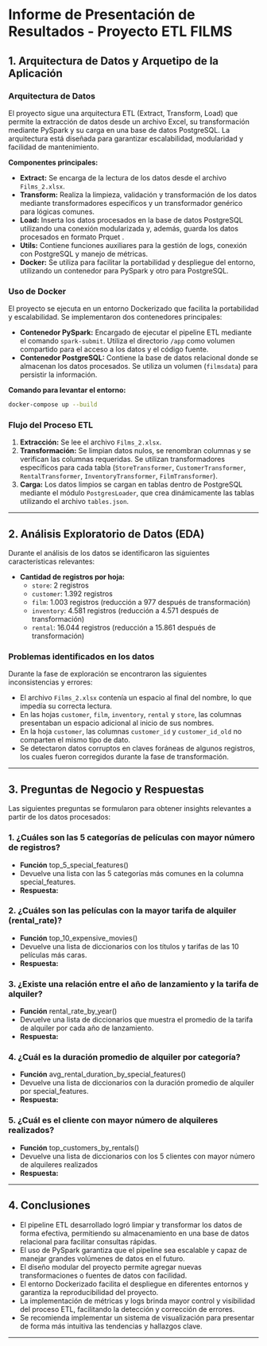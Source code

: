 # Informe de Presentación de Resultados - Proyecto ETL FILMS

## 1. Arquitectura de Datos y Arquetipo de la Aplicación

### Arquitectura de Datos

El proyecto sigue una arquitectura ETL (Extract, Transform, Load) que permite la extracción de datos desde un archivo Excel, su transformación mediante PySpark y su carga en una base de datos PostgreSQL. La arquitectura está diseñada para garantizar escalabilidad, modularidad y facilidad de mantenimiento.

**Componentes principales:**

- **Extract:** Se encarga de la lectura de los datos desde el archivo `Films_2.xlsx`.
- **Transform:** Realiza la limpieza, validación y transformación de los datos mediante transformadores específicos y un transformador genérico para lógicas comunes.
- **Load:** Inserta los datos procesados en la base de datos PostgreSQL utilizando una conexión modularizada y, además, guarda los datos procesados en formato Prquet .
- **Utils:** Contiene funciones auxiliares para la gestión de logs, conexión con PostgreSQL y manejo de métricas.
- **Docker:** Se utiliza para facilitar la portabilidad y despliegue del entorno, utilizando un contenedor para PySpark y otro para PostgreSQL.

### Uso de Docker

El proyecto se ejecuta en un entorno Dockerizado que facilita la portabilidad y escalabilidad. Se implementaron dos contenedores principales:

- **Contenedor PySpark:** Encargado de ejecutar el pipeline ETL mediante el comando `spark-submit`. Utiliza el directorio `/app` como volumen compartido para el acceso a los datos y el código fuente.
- **Contenedor PostgreSQL:** Contiene la base de datos relacional donde se almacenan los datos procesados. Se utiliza un volumen (`filmsdata`) para persistir la información.

**Comando para levantar el entorno:**

```bash
docker-compose up --build
```

### Flujo del Proceso ETL

1. **Extracción:** Se lee el archivo `Films_2.xlsx`.
2. **Transformación:** Se limpian datos nulos, se renombran columnas y se verifican las columnas requeridas. Se utilizan transformadores específicos para cada tabla (`StoreTransformer`, `CustomerTransformer`, `RentalTransformer`, `InventoryTransformer`, `FilmTransformer`).
3. **Carga:** Los datos limpios se cargan en tablas dentro de PostgreSQL mediante el módulo `PostgresLoader`, que crea dinámicamente las tablas utilizando el archivo `tables.json`.

---

## 2. Análisis Exploratorio de Datos (EDA)

Durante el análisis de los datos se identificaron las siguientes características relevantes:

- **Cantidad de registros por hoja:**
  - `store`: 2 registros
  - `customer`: 1.392 registros
  - `film`: 1.003 registros (reducción a 977 después de transformación)
  - `inventory`: 4.581 registros (reducción a 4.571 después de transformación)
  - `rental`: 16.044 registros (reducción a 15.861 después de transformación)

### Problemas identificados en los datos

Durante la fase de exploración se encontraron las siguientes inconsistencias y errores:

- El archivo `Films_2.xlsx` contenía un espacio al final del nombre, lo que impedía su correcta lectura.
- En las hojas `customer`, `film`, `inventory`, `rental` y `store`, las columnas presentaban un espacio adicional al inicio de sus nombres.
- En la hoja `customer`, las columnas `customer_id` y `customer_id_old` no comparten el mismo tipo de dato.
- Se detectaron datos corruptos en claves foráneas de algunos registros, los cuales fueron corregidos durante la fase de transformación.

---

## 3. Preguntas de Negocio y Respuestas

Las siguientes preguntas se formularon para obtener insights relevantes a partir de los datos procesados:

### 1. ¿Cuáles son las 5 categorías de películas con mayor número de registros?
  - **Función** top_5_special_features()
  - Devuelve una lista con las 5 categorías más comunes en la columna special_features.
  - **Respuesta:** 

### 2. ¿Cuáles son las películas con la mayor tarifa de alquiler (rental_rate)?
  - **Función** top_10_expensive_movies()
  - Devuelve una lista de diccionarios con los títulos y tarifas de las 10 películas más caras.
  - **Respuesta:**

### 3. ¿Existe una relación entre el año de lanzamiento y la tarifa de alquiler?
  - **Función** rental_rate_by_year()
  - Devuelve una lista de diccionarios que muestra el promedio de la tarifa de alquiler por cada año de lanzamiento.
  - **Respuesta:**

###  4. ¿Cuál es la duración promedio de alquiler por categoría?
  - **Función** avg_rental_duration_by_special_features()
  - Devuelve una lista de diccionarios con la duración promedio de alquiler por special_features.
  - **Respuesta:**

### 5. ¿Cuál es el cliente con mayor número de alquileres realizados?
  - **Función** top_customers_by_rentals()
  - Devuelve una lista de diccionarios  con los 5 clientes con mayor número de alquileres realizados
  - **Respuesta:**

---

## 4. Conclusiones

- El pipeline ETL desarrollado logró limpiar y transformar los datos de forma efectiva, permitiendo su almacenamiento en una base de datos relacional para facilitar consultas rápidas.
- El uso de PySpark garantiza que el pipeline sea escalable y capaz de manejar grandes volúmenes de datos en el futuro.
- El diseño modular del proyecto permite agregar nuevas transformaciones o fuentes de datos con facilidad.
- El entorno Dockerizado facilita el despliegue en diferentes entornos y garantiza la reproducibilidad del proyecto.
- La implementación de métricas y logs brinda mayor control y visibilidad del proceso ETL, facilitando la detección y corrección de errores.
- Se recomienda implementar un sistema de visualización para presentar de forma más intuitiva las tendencias y hallazgos clave.

---
